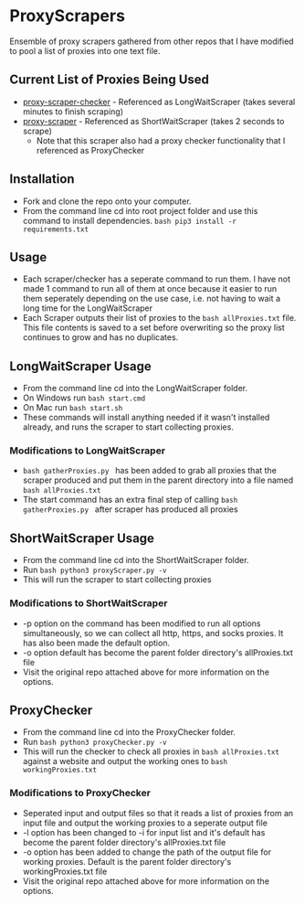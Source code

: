 # ProxyScrapers

Ensemble of proxy scrapers gathered from other repos that I have modified to pool a list of proxies into one text file.

## Current List of Proxies Being Used
* [proxy-scraper-checker](https://github.com/monosans/proxy-scraper-checker) - Referenced as LongWaitScraper (takes several minutes to finish scraping)
* [proxy-scraper](https://github.com/iw4p/proxy-scraper) - Referenced as ShortWaitScraper (takes 2 seconds to scrape)
  *  Note that this scraper also had a proxy checker functionality that I referenced as ProxyChecker

## Installation
* Fork and clone the repo onto your computer.
* From the command line cd into root project folder and use this command to install dependencies. ```bash pip3 install -r requirements.txt ```

## Usage
* Each scraper/checker has a seperate command to run them. I have not made 1 command to run all of them at once because it easier to run them seperately depending on the use case, i.e. not having to wait a long time for the LongWaitScraper
* Each Scraper outputs their list of proxies to the ```bash allProxies.txt``` file. This file contents is saved to a set before overwriting so the proxy list continues to grow and has no duplicates.

## LongWaitScraper Usage
* From the command line cd into the LongWaitScraper folder. 
* On Windows run ```bash start.cmd ```
* On Mac run ```bash start.sh ```
* These commands will install anything needed if it wasn't installed already, and runs the scraper to start collecting proxies.

###  Modifications to LongWaitScraper 
* ```bash gatherProxies.py ``` has been added to grab all proxies that the scraper produced and put them in the parent directory into a file named ```bash allProxies.txt ```
* The start command has an extra final step of calling ```bash gatherProxies.py ``` after scraper has produced all proxies

## ShortWaitScraper Usage
* From the command line cd into the ShortWaitScraper folder. 
* Run ```bash python3 proxyScraper.py -v ```
* This will run the scraper to start collecting proxies

###  Modifications to ShortWaitScraper 
* -p option on the command has been modified to run all options simultaneously, so we can collect all http, https, and socks proxies. It has also been made the default option.
* -o option default has become the parent folder directory's allProxies.txt file
* Visit the original repo attached above for more information on the options.

## ProxyChecker
* From the command line cd into the ProxyChecker folder. 
* Run ```bash python3 proxyChecker.py -v ```
* This will run the checker to check all proxies in ```bash allProxies.txt ``` against a website and output the working ones to ```bash workingProxies.txt  ```

###  Modifications to ProxyChecker 
* Seperated input and output files so that it reads a list of proxies from an input file and output the working proxies to a seperate output file
* -l option has been changed to -i for input list and it's default has become the parent folder directory's allProxies.txt file 
* -o option has been added to change the path of the output file for working proxies. Default is the parent folder directory's workingProxies.txt file 
* Visit the original repo attached above for more information on the options.
